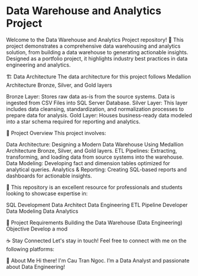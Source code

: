 # Data Warehouse and Analytics Project
Welcome to the Data Warehouse and Analytics Project repository! 🚀
This project demonstrates a comprehensive data warehousing and analytics solution, from building a data warehouse to generating actionable insights. Designed as a portfolio project, it highlights industry best practices in data engineering and analytics.

🏗️ Data Architecture
The data architecture for this project follows Medallion Architecture Bronze, Silver, and Gold layers

Bronze Layer: Stores raw data as-is from the source systems. Data is ingested from CSV Files into SQL Server Database.
Silver Layer: This layer includes data cleansing, standardization, and normalization processes to prepare data for analysis.
Gold Layer: Houses business-ready data modeled into a star schema required for reporting and analytics.

📖 Project Overview
This project involves:

Data Architecture: Designing a Modern Data Warehouse Using Medallion Architecture Bronze, Silver, and Gold layers.
ETL Pipelines: Extracting, transforming, and loading data from source systems into the warehouse.
Data Modeling: Developing fact and dimension tables optimized for analytical queries.
Analytics & Reporting: Creating SQL-based reports and dashboards for actionable insights.

🎯 This repository is an excellent resource for professionals and students looking to showcase expertise in:

SQL Development
Data Architect
Data Engineering
ETL Pipeline Developer
Data Modeling
Data Analytics

🚀 Project Requirements
Building the Data Warehouse (Data Engineering)
Objective
Develop a mod

☕ Stay Connected
Let's stay in touch! Feel free to connect with me on the following platforms:


🌟 About Me
Hi there! I'm Cau Tran Ngoc. I’m a Data Analyst and passionate about Data Engineering!
